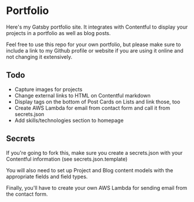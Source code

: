 # Portfolio

Here's my Gatsby portfolio site. It integrates with Contentful to display your projects in a portfolio as well as blog posts.

Feel free to use this repo for your own portfolio, but please make sure to include a link to my Github profile or website if you are using it online and not changing it extensively.

## Todo

- Capture images for projects
- Change external links to HTML on Contentful markdown
- Display tags on the bottom of Post Cards on Lists and link those, too
- Create AWS Lambda for email from contact form and call it from secrets.json
- Add skills/technologies section to homepage

## Secrets

If you're going to fork this, make sure you create a secrets.json with your Contentful information (see secrets.json.template)

You will also need to set up Project and Blog content models with the appropriate fields and field types.

Finally, you'll have to create your own AWS Lambda for sending email from the contact form.